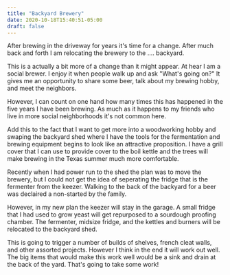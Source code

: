 ```yaml
---
title: "Backyard Brewery"
date: 2020-10-18T15:40:51-05:00
draft: false
---
```

After brewing in the driveway for years it's time for a change. After much back and
forth I am relocating the brewery to the .... backyard.

This is a actually a bit more of a change than it might appear. At hear I am a social
brewer. I enjoy it when people walk up and ask "What's going on?" It gives me an 
opportunity to share some beer, talk about my brewing hobby, and meet the neighbors.

However, I can count on one hand how many times this has happened in the five years
I have been brewing. As much as it happens to my friends who live in more social 
neighborhoods it's not common here.

Add this to the fact that I want to get more into a woodworking hobby and swaping the
backyard shed where I have the tools for the fermentation and brewing equipment begins
to look like an attractive proposition. I have a grill cover that I can use to provide
cover to the boil kettle and the trees will make brewing in the Texas summer much more
comfortable.

Recently when I had power run to the shed the plan was to move the brewery, but I could
not get the idea of seperating the fridge that is the fermenter from the keezer. Walking
to the back of the backyard for a beer was declaired a non-started by the family.

However, in my new plan the keezer will stay in the garage. A small fridge that I had
used to grow yeast will get repurposed to a sourdough proofing chamber. The fermenter,
midsize fridge, and the kettles and burners will be relocated to the backyard shed.

This is going to trigger a number of builds of shelves, french cleat walls, and other
assorted projects. However I think in the end it will work out well. The big items
that would make this work well would be a sink and drain at the back of the yard.
That's going to take some work!
